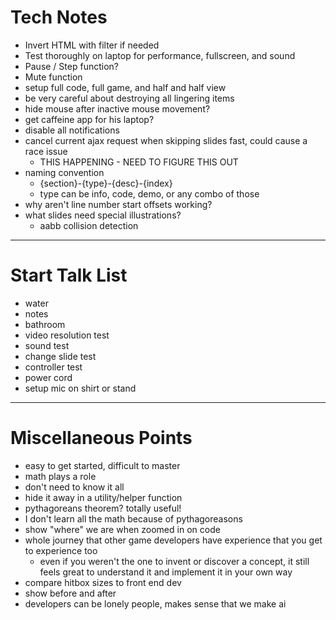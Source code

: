 # Tech Notes
- Invert HTML with filter if needed
- Test thoroughly on laptop for performance, fullscreen, and sound
- Pause / Step function?
- Mute function
- setup full code, full game, and half and half view
- be very careful about destroying all lingering items
- hide mouse after inactive mouse movement?
- get caffeine app for his laptop?
- disable all notifications
- cancel current ajax request when skipping slides fast, could cause a race issue
	- THIS HAPPENING - NEED TO FIGURE THIS OUT
- naming convention
	- {section}-{type}-{desc}-{index}
	- type can be info, code, demo, or any combo of those
- why aren't line number start offsets working?
- what slides need special illustrations?
	- aabb collision detection

---

# Start Talk List
- water
- notes
- bathroom
- video resolution test
- sound test
- change slide test
- controller test
- power cord
- setup mic on shirt or stand

---

# Miscellaneous Points
- easy to get started, difficult to master
- math plays a role
- don't need to know it all
- hide it away in a utility/helper function
- pythagoreans theorem? totally useful!
- I don't learn all the math because of pythagoreasons
- show "where" we are when zoomed in on code
- whole journey that other game developers have experience that you get to experience too
	- even if you weren't the one to invent or discover a concept, it still feels great to understand it and implement it in your own way
- compare hitbox sizes to front end dev
- show before and after
- developers can be lonely people, makes sense that we make ai